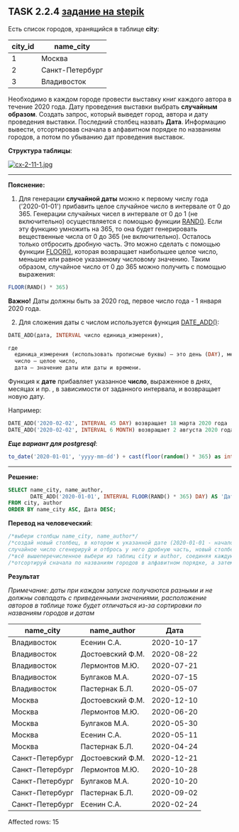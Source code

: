 ## TASK 2.2.4 [задание на stepik](https://stepik.org/lesson/308886/step/4?unit=291012)
Есть список городов, хранящийся в таблице **city**:

|city_id|	name_city      |
|-------|----------------|
|1      |	Москва         |
|2      | Санкт-Петербург|
|3      |	Владивосток    |

Необходимо в каждом городе провести выставку книг каждого автора в течение 2020 года. Дату проведения выставки выбрать
**случайным образом**. Создать запрос, который выведет город, автора и дату проведения выставки. Последний столбец назвать **Дата**.
Информацию вывести, отсортировав сначала в алфавитном порядке по названиям городов, а потом по убыванию дат проведения выставок.

**Структура таблицы**:

[![cx-2-11-1.jpg](https://i.postimg.cc/rpR42gJh/cx-2-11-1.jpg)](https://postimg.cc/R39hc72f)

___
**Пояснение:**

1. Для генерации **случайной даты** можно к первому числу года ('2020-01-01') прибавить целое случайное число в интервале от 0 до 365.
Генерации случайных чисел в интервале от 0 до 1 (не включительно) осуществляется с помощью функции [RAND()](https://oracleplsql.ru/mysql-function-rand.html). Если эту функцию
умножить на 365, то она будет генерировать вещественные числа от 0 до 365 (не включительно). Осталось только отбросить дробную
часть. Это можно сделать с помощью функции [FLOOR()](https://oracleplsql.ru/mysql-function-floor.html), которая возвращает наибольшее целое число, меньшее или равное
указанному числовому значению. Таким образом, случайное число от 0 до 365 можно получить с помощью выражения:

```SQL
FLOOR(RAND() * 365)
```

**Важно!** Даты должны быть за 2020 год, первое число года - 1 января 2020 года.

2. Для сложения  даты с числом используется функция [DATE_ADD()](https://oracleplsql.ru/mysql-function-date_add.html):

```SQL
DATE_ADD(дата, INTERVAL число единица_измерения),

где
  единица_измерения (использовать прописные буквы) – это день (DAY), месяц(MONTH), неделя(WEEK) и пр., 
  число – целое число,
  дата – значение даты или даты и времени.
```

Функция к **дате**  прибавляет указанное **число**, выраженное в днях, месяцах и пр. , в зависимости от заданного интервала, и возвращает новую дату.

Например:

```SQL
DATE_ADD('2020-02-02', INTERVAL 45 DAY) возвращает 18 марта 2020 года
DATE_ADD('2020-02-02', INTERVAL 6 MONTH) возвращает 2 августа 2020 года
```

***Еще вариант для postgresql***:

```SQL
to_date('2020-01-01', 'yyyy-mm-dd') + cast(floor(random() * 365) as int)
```
___
**Решение:**

```SQL
SELECT name_city, name_author,
       DATE_ADD('2020-01-01', INTERVAL FLOOR(RAND() * 365) DAY) AS 'Дата'
FROM city, author
ORDER BY name_city ASC, Дата DESC;
```
**Перевод на человеческий**:
```SQL
/*выбери столбцы name_city, name_author*/
/*создай новый столбец, в котором к указанной дате (2020-01-01 - начало 2020 года) прибавь случайное число -
случайное число сгенерируй и отбрось у него дробную часть, новый столбец назови "Дата"*/
/*всё вышеперечисленное выбери из таблиц city и author, соединяя каждую строку одной таблицы с каждой строкой другой таблицы*/
/*отсортируй сначала по названиям городов в алфавитном порядке, а затем по датам в порядке убывания*/
```

**Результат**

*Примечание: даты при каждом запуске получаются разными и не должны совпадать с приведенными значениями, 
расположение авторов в таблице тоже будет отличаться из-за сортировки по названиям городов и датам*

| name_city       | name_author      | Дата       |
|-----------------|------------------|------------|
| Владивосток     | Есенин С.А.      | 2020-10-17 |
| Владивосток     | Достоевский Ф.М. | 2020-08-22 |
| Владивосток     | Лермонтов М.Ю.   | 2020-07-21 |
| Владивосток     | Булгаков М.А.    | 2020-07-15 |
| Владивосток     | Пастернак Б.Л.   | 2020-05-07 |
| Москва          | Достоевский Ф.М. | 2020-12-10 |
| Москва          | Лермонтов М.Ю.   | 2020-06-20 |
| Москва          | Булгаков М.А.    | 2020-05-30 |
| Москва          | Есенин С.А.      | 2020-05-11 |
| Москва          | Пастернак Б.Л.   | 2020-04-24 |
| Санкт-Петербург | Достоевский Ф.М. | 2020-12-21 |
| Санкт-Петербург | Лермонтов М.Ю.   | 2020-10-28 |
| Санкт-Петербург | Булгаков М.А.    | 2020-10-20 |
| Санкт-Петербург | Пастернак Б.Л.   | 2020-09-02 |
| Санкт-Петербург | Есенин С.А.      | 2020-02-24 |

Affected rows: 15
